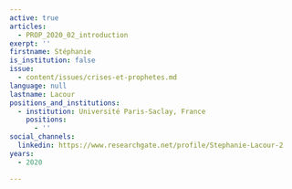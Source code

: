 ```yaml
---
active: true
articles:
  - PROP_2020_02_introduction
exerpt: ''
firstname: Stéphanie
is_institution: false
issue:
  - content/issues/crises-et-prophetes.md
language: null
lastname: Lacour
positions_and_institutions:
  - institution: Université Paris-Saclay, France
    positions:
      - ''
social_channels:
  linkedin: https://www.researchgate.net/profile/Stephanie-Lacour-2
years:
  - 2020

---
```


